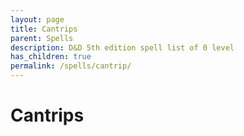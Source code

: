 ```yaml
---
layout: page
title: Cantrips 
parent: Spells
description: D&D 5th edition spell list of 0 level
has_children: true
permalink: /spells/cantrip/
---
```

# Cantrips 
